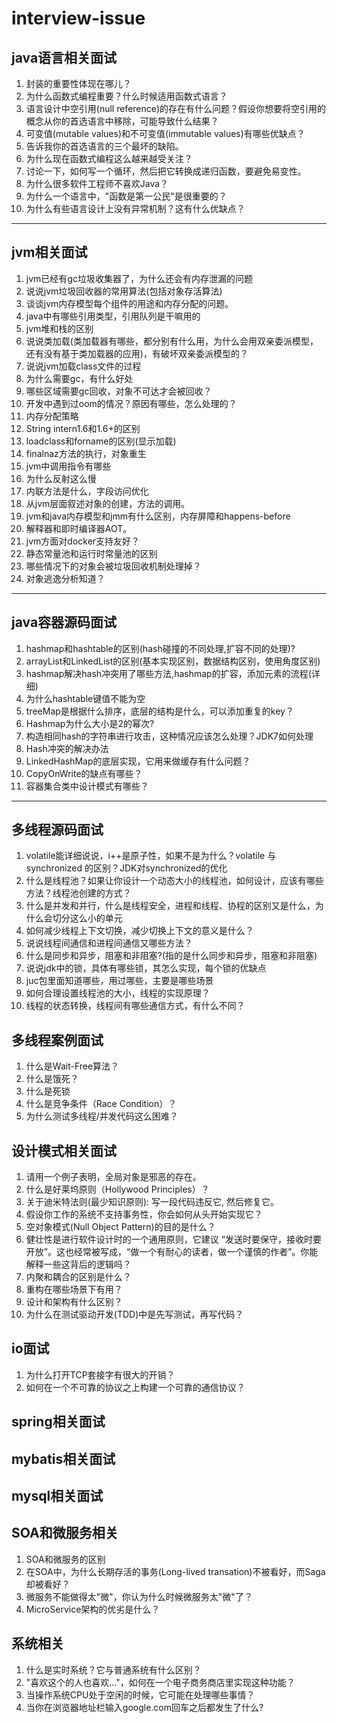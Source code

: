 # interview-issue

## java语言相关面试
1. 封装的重要性体现在哪儿？
2. 为什么函数式编程重要？什么时候适用函数式语言？
3. 语言设计中空引用(null reference)的存在有什么问题？假设你想要将空引用的概念从你的首选语言中移除，可能导致什么结果？
4. 可变值(mutable values)和不可变值(immutable values)有哪些优缺点？
5.  告诉我你的首选语言的三个最坏的缺陷。
6.  为什么现在函数式编程这么越来越受关注？
7.  讨论一下，如何写一个循环，然后把它转换成递归函数，要避免易变性。
8.  为什么很多软件工程师不喜欢Java？
9.  为什么一个语言中，"函数是第一公民"是很重要的？
10. 为什么有些语言设计上没有异常机制？这有什么优缺点？
------
## jvm相关面试
1. jvm已经有gc垃圾收集器了，为什么还会有内存泄漏的问题
2. 说说jvm垃圾回收器的常用算法(包括对象存活算法) 
3. 谈谈jvm内存模型每个组件的用途和内存分配的问题。
4. java中有哪些引用类型，引用队列是干嘛用的
5. jvm堆和栈的区别
6. 说说类加载(类加载器有哪些，都分别有什么用，为什么会用双亲委派模型，还有没有基于类加载器的应用)，有破坏双亲委派模型的？
7. 说说jvm加载class文件的过程
8. 为什么需要gc，有什么好处
9. 哪些区域需要gc回收，对象不可达才会被回收？
10. 开发中遇到过oom的情况？原因有哪些，怎么处理的？
11. 内存分配策略
12. String intern1.6和1.6+的区别
13. loadclass和forname的区别(显示加载)
14. finalnaz方法的执行，对象重生
15. jvm中调用指令有哪些
16. 为什么反射这么慢
17. 内联方法是什么，字段访问优化
18. 从jvm层面叙述对象的创建，方法的调用。
19. jvm和java内存模型和jmm有什么区别，内存屏障和happens-before
20. 解释器和即时编译器AOT。
21. jvm方面对docker支持友好？
22. 静态常量池和运行时常量池的区别
23. 哪些情况下的对象会被垃圾回收机制处理掉？
24. 对象逃逸分析知道？

------
## java容器源码面试
1. hashmap和hashtable的区别(hash碰撞的不同处理,扩容不同的处理)?
2. arrayList和LinkedList的区别(基本实现区别，数据结构区别，使用角度区别)
3. hashmap解决hash冲突用了哪些方法,hashmap的扩容，添加元素的流程(详细)
4. 为什么hashtable键值不能为空
5. treeMap是根据什么排序，底层的结构是什么，可以添加重复的key？  
6. Hashmap为什么大小是2的幂次?
7. 构造相同hash的字符串进行攻击，这种情况应该怎么处理？JDK7如何处理      
8. Hash冲突的解决办法
9. LinkedHashMap的底层实现，它用来做缓存有什么问题？
10. CopyOnWrite的缺点有哪些？  
11. 容器集合类中设计模式有哪些？

------
## 多线程源码面试
1. volatile能详细说说，i++是原子性，如果不是为什么？volatile 与 synchronized 的区别？JDK对synchronized的优化
2. 什么是线程池？如果让你设计一个动态大小的线程池，如何设计，应该有哪些方法？线程池创建的方式？
3. 什么是并发和并行，什么是线程安全，进程和线程、协程的区别又是什么，为什么会切分这么小的单元
4. 如何减少线程上下文切换，减少切换上下文的意义是什么？
5. 说说线程间通信和进程间通信又哪些方法？
6. 什么是同步和异步，阻塞和非阻塞?(指的是什么同步和异步，阻塞和非阻塞)
7. 说说jdk中的锁，具体有哪些锁，其怎么实现，每个锁的优缺点
8. juc包里面知道哪些，用过哪些，主要是哪些场景
9. 如何合理设置线程池的大小，线程的实现原理？
10. 线程的状态转换，线程间有哪些通信方式，有什么不同？
## 多线程案例面试
1. 什么是Wait-Free算法？
2. 什么是饿死？
3. 什么是死锁
4. 什么是竞争条件（Race Condition）？
5. 为什么测试多线程/并发代码这么困难？
## 设计模式相关面试
1. 请用一个例子表明，全局对象是邪恶的存在。
2. 什么是好莱坞原则（Hollywood Principles）？
3. 关于迪米特法则(最少知识原则): 写一段代码违反它, 然后修复它。
4. 假设你工作的系统不支持事务性，你会如何从头开始实现它？
5. 空对象模式(Null Object Pattern)的目的是什么？
6. 健壮性是进行软件设计时的一个通用原则，它建议 “发送时要保守，接收时要开放”。这也经常被写成，“做一个有耐心的读者，做一个谨慎的作者”。你能解释一些这背后的逻辑吗？
7. 内聚和耦合的区别是什么？
8. 重构在哪些场景下有用？
9. 设计和架构有什么区别？
10. 为什么在测试驱动开发(TDD)中是先写测试，再写代码？

## io面试
1. 为什么打开TCP套接字有很大的开销？
2. 如何在一个不可靠的协议之上构建一个可靠的通信协议？
## spring相关面试

## mybatis相关面试

## mysql相关面试
## SOA和微服务相关
1. SOA和微服务的区别
2. 在SOA中，为什么长期存活的事务(Long-lived transation)不被看好，而Saga却被看好？
3. 微服务不能做得太"微"，你认为什么时候微服务太"微"了？
4. MicroService架构的优劣是什么？

## 系统相关
1. 什么是实时系统？它与普通系统有什么区别？
8. "喜欢这个的人也喜欢..."，如何在一个电子商务商店里实现这种功能？
9. 当操作系统CPU处于空闲的时候，它可能在处理哪些事情？
10. 当你在浏览器地址栏输入google.com回车之后都发生了什么?
